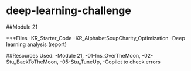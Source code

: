 # deep-learning-challenge

##Module 21

***Files
-KR_Starter_Code
-KR_AlphabetSoupCharity_Optimization
-Deep learning analysis (report)

##Resources Used: 
-Module 21, 
-01-Ins_OverTheMoon, 
-02-Stu_BackToTheMoon, 
-05-Stu_TuneUp,
-Copilot to check errors
